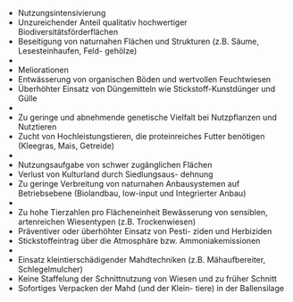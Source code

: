 - Nutzungsintensivierung
- Unzureichender Anteil qualitativ hochwertiger 
   Biodiversitätsförderflächen
- Beseitigung von naturnahen Flächen und 
   Strukturen (z.B. Säume, Lesesteinhaufen, Feld- 
   gehölze)
-
- Meliorationen
- Entwässerung von organischen Böden 
   und wertvollen Feuchtwiesen
- Überhöhter Einsatz von Düngemitteln 
   wie Stickstoff-Kunstdünger und Gülle
-
- Zu geringe und abnehmende genetische 
   Vielfalt bei Nutzpflanzen und Nutztieren
- Zucht von Hochleistungstieren, die 
   proteinreiches Futter benötigen (Kleegras, 
   Mais, Getreide)
-
- Nutzungsaufgabe von schwer zugänglichen 
   Flächen
- Verlust von Kulturland durch Siedlungsaus- 
   dehnung
- Zu geringe Verbreitung von naturnahen 
   Anbausystemen auf Betriebsebene 
   (Biolandbau, low-input und Integrierter 
   Anbau)
-
- Zu hohe Tierzahlen pro Flächeneinheit 
   Bewässerung von sensiblen, artenreichen 
   Wiesentypen (z.B. Trockenwiesen)
- Präventiver oder überhöhter Einsatz von Pesti- 
   ziden und Herbiziden
- Stickstoffeintrag über die Atmosphäre 
   bzw. Ammoniakemissionen
-
- Einsatz kleintierschädigender Mahdtechniken 
   (z.B. Mähaufbereiter, Schlegelmulcher)
- Keine Staffelung der Schnittnutzung von 
   Wiesen und zu früher Schnitt
- Sofortiges Verpacken der Mahd (und der Klein- 
   tiere) in der Ballensilage